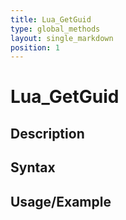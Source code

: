 ```yaml
---
title: Lua_GetGuid
type: global_methods
layout: single_markdown
position: 1
---
```


# Lua_GetGuid

## Description

## Syntax

## Usage/Example


